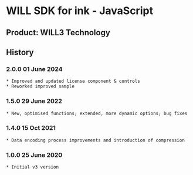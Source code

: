 # WILL SDK for ink - JavaScript

## Product: WILL3 Technology

## History

### 2.0.0   01 June 2024
    * Improved and updated license component & controls
    * Reworked improved sample 

### 1.5.0   29 June 2022
    * New, optimised functions; extended, more dynamic options; bug fixes

### 1.4.0   15 Oct 2021
    * Data encoding process improvements and introduction of compression
  
### 1.0.0   25 June 2020
    * Initial v3 version
